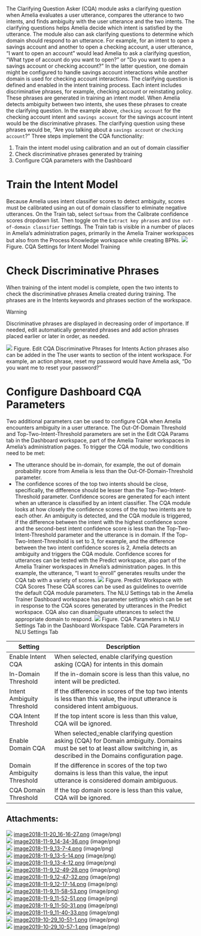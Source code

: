 The Clarifying Question Asker (CQA) module asks a clarifying question when Amelia evaluates a user utterance, compares the utterance to two intents, and finds ambiguity with the user utterance and the two intents. The clarifying questions helps Amelia decide which intent is satisfied by the utterance. The module also can ask clarifying questions to determine which domain should respond to an utterance.
For example, for an intent to open a savings account and another to open a checking account, a user utterance, “I want to open an account” would lead Amelia to ask a clarifying question, “What type of account do you want to open?” or "Do you want to open a savings account or checking account?" In the latter question, one domain might be configured to handle savings account interactions while another domain is used for checking account interactions.
The clarifying question is defined and enabled in the intent training process.
Each intent includes discriminative phrases, for example, checking account or reinstating policy. These phrases are generated in training an intent model. When Amelia detects ambiguity between two intents, she uses these phrases to create the clarifying question. In the example above, `checking account` for the checking account intent and `savings account` for the savings account intent would be the discriminative phrases. The clarifying question using these phrases would be, “Are you talking about a `savings account` or `checking account`?”
Three steps implement the CQA functionality:
1.  Train the intent model using calibration and an out of domain classifier
2.  Check discriminative phrases generated by training
3.  Configure CQA parameters with the Dashboard
# Train the Intent Model
Because Amelia uses intent classifier scores to detect ambiguity, scores must be calibrated using an out of domain classifier to eliminate negative utterances.
On the Train tab, select `Softmax` from the Calibrate confidence scores dropdown list. Then toggle on the `Extract key phrases` and `Use out-of-domain classifier` settings. The Train tab is visible in a number of places in Amelia’s administration pages, primarily in the Amelia Trainer workspaces but also from the Process Knowledge workspace while creating BPNs.
![](attachments/11939776/11939786.png)
Figure. CQA Settings for Intent Model Training
# Check Discriminative Phrases
When training of the intent model is complete, open the two intents to check the discriminative phrases Amelia created during training. The phrases are in the Intents keywords and phrases section of the workspace.
> [!warning]  
>
> Discriminative phrases are displayed in decreasing order of importance. If needed, edit automatically generated phrases and add action phrases placed earlier or later in order, as needed.

![](attachments/11939776/11939777.png)
Figure. Edit CQA Discriminative Phrases for Intents
Action phrases also can be added in the The user wants to section of the intent workspace. For example, an action phrase, reset my password would have Amelia ask, “Do you want me to reset your password?”
# Configure Dashboard CQA Parameters
Two additional parameters can be used to configure CQA when Amelia encounters ambiguity in a user utterance. The Out-Of-Domain Threshold and Top-Two-Intent-Threshold parameters are set in the Edit CQA Params tab in the Dashboard workspace, part of the Amelia Trainer workspaces in Amelia’s administration pages.
To trigger the CQA module, two conditions need to be met:
-   The utterance should be in-domain, for example, the out of domain probability score from Amelia is less than the Out-Of-Domain-Threshold parameter.
-   The confidence scores of the top two intents should be close, specifically, the difference should be lesser than the Top-Two-Intent-Threshold parameter.
Confidence scores are generated for each intent when an utterance is classified by an intent classifier. The CQA module looks at how closely the confidence scores of the top two intents are to each other. An ambiguity is detected, and the CQA module is triggered, if the difference between the intent with the highest confidence score and the second-best intent confidence score is less than the Top-Two-Intent-Threshold parameter and the utterance is in domain. If the Top-Two-Intent-Threshold is set to 3, for example, and the difference between the two intent confidence scores is 2, Amelia detects an ambiguity and triggers the CQA module.
Confidence scores for utterances can be tested with the Predict workspace, also part of the Amelia Trainer workspaces in Amelia’s administration pages. In this example, the utterance, “I want to enroll” generates results under the CQA tab with a variety of scores.
![](attachments/11939776/25462271.png)
Figure. Predict Workspace with CQA Scores
These CQA scores can be used as guidelines to override the default CQA module parameters. The NLU Settings tab in the Amelia Trainer Dashboard workspace has parameter settings which can be set in response to the CQA scores generated by utterances in the Predict workspace. CQA also can disambiguate utterances to select the appropriate domain to respond.
![](attachments/11939776/25462268.png)
Figure. CQA Parameters in NLU Settings Tab in the Dashboard Workspace
Table. CQA Parameters in NLU Settings Tab

| Setting | Description |
| ----|----|
| Enable Intent CQA | When selected, enable clarifying question asking (CQA) for intents in this domain |
| In-Domain Threshold | If the in-domain score is less than this value, no intent will be predicted. |
| Intent Ambiguity Threshold | If the difference in scores of the top two intents is less than this value, the input utterance is considered intent ambiguous. |
| CQA Intent Threshold | If the top intent score is less than this value, CQA will be ignored. |
| Enable Domain CQA | When selected,;enable clarifying question asking (CQA) for Domain ambiguity. Domains must be set to at least allow switching in, as described in the Domains configuration page. |
| Domain Ambiguity Threshold | If the difference in scores of the top two domains is less than this value, the input utterance is considered domain ambiguous. |
| CQA Domain Threshold | If the top domain score is less than this value, CQA will be ignored. |

## Attachments:
![](images/icons/bullet_blue.gif) [image2018-11-20_16-16-27.png](attachments/11939776/11939777.png) (image/png)  
![](images/icons/bullet_blue.gif) [image2018-11-9_14-34-36.png](attachments/11939776/11939778.png) (image/png)  
![](images/icons/bullet_blue.gif) [image2018-11-9_13-7-4.png](attachments/11939776/11939779.png) (image/png)  
![](images/icons/bullet_blue.gif) [image2018-11-9_13-5-14.png](attachments/11939776/11939780.png) (image/png)  
![](images/icons/bullet_blue.gif) [image2018-11-9_13-4-12.png](attachments/11939776/11939781.png) (image/png)  
![](images/icons/bullet_blue.gif) [image2018-11-9_12-49-28.png](attachments/11939776/11939782.png) (image/png)  
![](images/icons/bullet_blue.gif) [image2018-11-9_12-47-32.png](attachments/11939776/11939783.png) (image/png)  
![](images/icons/bullet_blue.gif) [image2018-11-9_12-17-14.png](attachments/11939776/11939784.png) (image/png)  
![](images/icons/bullet_blue.gif) [image2018-11-9_11-58-53.png](attachments/11939776/11939785.png) (image/png)  
![](images/icons/bullet_blue.gif) [image2018-11-9_11-52-51.png](attachments/11939776/11939786.png) (image/png)  
![](images/icons/bullet_blue.gif) [image2018-11-9_11-50-31.png](attachments/11939776/11939787.png) (image/png)  
![](images/icons/bullet_blue.gif) [image2018-11-9_11-40-33.png](attachments/11939776/11939788.png) (image/png)  
![](images/icons/bullet_blue.gif) [image2019-10-29_10-51-1.png](attachments/11939776/25462268.png) (image/png)  
![](images/icons/bullet_blue.gif) [image2019-10-29_10-57-1.png](attachments/11939776/25462271.png) (image/png)  
